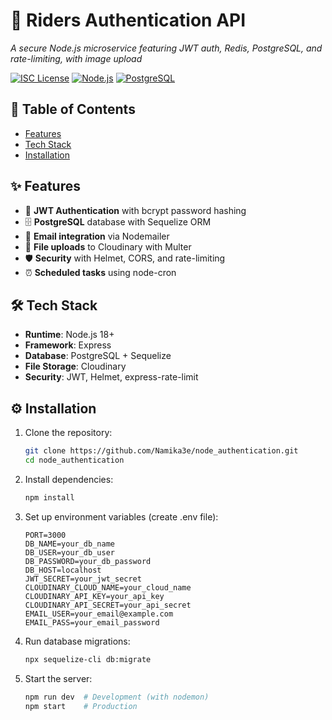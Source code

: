 # 🚀 Riders Authentication API  
*A secure Node.js microservice featuring JWT auth, Redis, PostgreSQL, and rate-limiting, with image upload*  

[![ISC License](https://img.shields.io/badge/License-ISC-blue.svg)](https://opensource.org/licenses/ISC)
[![Node.js](https://img.shields.io/badge/Node.js->=18-green.svg)](https://nodejs.org/)
[![PostgreSQL](https://img.shields.io/badge/PostgreSQL-Supported-blue.svg)](https://www.postgresql.org/)


## 📌 Table of Contents  
- [Features](#-features)  
- [Tech Stack](#-tech-stack)  
- [Installation](#-installation)  


## ✨ Features  
- 🔐 **JWT Authentication** with bcrypt password hashing  
- 🗄️ **PostgreSQL** database with Sequelize ORM   
- 📧 **Email integration** via Nodemailer  
- 📁 **File uploads** to Cloudinary with Multer  
- 🛡️ **Security** with Helmet, CORS, and rate-limiting  
- ⏰ **Scheduled tasks** using node-cron  

## 🛠️ Tech Stack  
- **Runtime**: Node.js 18+  
- **Framework**: Express  
- **Database**: PostgreSQL + Sequelize  
- **File Storage**: Cloudinary  
- **Security**: JWT, Helmet, express-rate-limit  

## ⚙️ Installation  
1. Clone the repository:  
   ```bash
   git clone https://github.com/Namika3e/node_authentication.git
   cd node_authentication

 2. Install dependencies:
    ```bash
    npm install

3. Set up environment variables (create .env file):
   ```env
   PORT=3000
   DB_NAME=your_db_name
   DB_USER=your_db_user
   DB_PASSWORD=your_db_password
   DB_HOST=localhost
   JWT_SECRET=your_jwt_secret
   CLOUDINARY_CLOUD_NAME=your_cloud_name
   CLOUDINARY_API_KEY=your_api_key
   CLOUDINARY_API_SECRET=your_api_secret
   EMAIL_USER=your_email@example.com
   EMAIL_PASS=your_email_password
4. Run database migrations:
   ```bash
   npx sequelize-cli db:migrate
5. Start the server:
   ```bash
   npm run dev  # Development (with nodemon)
   npm start    # Production
